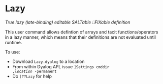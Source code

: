 # Lazy
*True lazy (late-binding) editable SALTable ⎕FIXable definition*

This user command allows defintion of arrays and tacit functions/operators in a lazy manner, which means that their definitions are  not evaluated until runtime.

To use:

* Download `Lazy.dyalog` to a location
* From within Dyalog APL issue <code>]Settings cmddir ,*location* -permanent</code>
* Do `]??Lazy` for help
